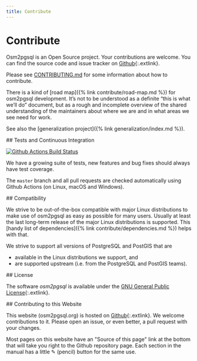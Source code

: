 ```yaml
---
title: Contribute
---
```


# Contribute

Osm2pgsql is an Open Source project. Your contributions are welcome. You can
find the source code and issue tracker on
[Github](https://github.com/openstreetmap/osm2pgsql){:.extlink}.

Please see [CONTRIBUTING.md](https://github.com/openstreetmap/osm2pgsql/blob/master/CONTRIBUTING.md)
for some information about how to contribute.

There is a kind of [road map]({% link contribute/road-map.md %}) for osm2pgsql
development. It’s not to be understood as a definite “this is what we’ll do”
document, but as a rough and incomplete overview of the shared understanding of
the maintainers about where we are and in what areas we see need for work.

See also the [generalization project]({% link generalization/index.md %}).

<section markdown="1">
## Tests and Continuous Integration

[![Github Actions Build Status](https://github.com/openstreetmap/osm2pgsql/workflows/CI/badge.svg?branch=master)](https://github.com/openstreetmap/osm2pgsql/actions)

We have a growing suite of tests, new features and bug fixes should always
have test coverage.

The `master` branch and all pull requests are checked automatically using
Github Actions (on Linux, macOS and Windows).

</section>

<section markdown="1">
## Compatibility

We strive to be out-of-the-box compatible with major Linux distributions to
make use of osm2pgsql as easy as possible for many users. Usually at least
the last long-term release of the major Linux distributions is supported.
This [handy list of dependencies]({% link contribute/dependencies.md %})
helps with that.

We strive to support all versions of PostgreSQL and PostGIS that are

* available in the Linux distributions we support, and
* are supported upstream (i.e. from the PostgreSQL and PostGIS teams).

</section>

<section markdown="1">
## License

The software *osm2pgsql* is available under the [GNU General Public
License](https://www.gnu.org/licenses/old-licenses/gpl-2.0.html){:.extlink}.
</section>

<section markdown="1">
## Contributing to this Website

This website (osm2pgsql.org) is hosted on
[Github](https://github.com/openstreetmap/osm2pgsql-website){:.extlink}. We
welcome contributions to it. Please open an issue, or even better, a pull
request with your changes.

Most pages on this website have an "Source of this page" link at the bottom
that will take you right to the Github repository page. Each section in the
manual has a little ✎ (pencil) button for the same use.
</section>

